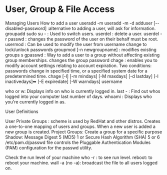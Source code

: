 # User, Group & File Access
Managing Users
How to add a user
useradd -m <user name>
useradd -m -d <path for home directory> <username>
adduser <username> [--disabled-password] :alternative to adding a user, will ask for information.
groupadd <group name>
sudo su - <username> : Used to switch users.
userdel : delete a user. userdel -r <username>
passwd <username>: changes the password of the user on their behalf must be root. usermod : Can be used to modify the user from username change to lock/unlock passwords groupmod [-n newgroupname] <oldgroupname> : modifies existing groups s
gpasswd : Way to add a user to a group without affecting existing group memberships. changes the group password
chage : enables you to modify account settings relating to account expiration. Two conditions: passwords change in specified time, or a specified system date for a predetermined time.
chage [-l] [-m mindays] [-M maxdays] [-d lastday] [-I inactivedays]➥ [-E expiredate] [-W warndays] username


who or w: Displays info on who is currently logged in.
last -<num> : Find out whos logged into your computer last number of days. whoami : Displays who you're currently logged in as.


User Definitions
    
                 
User Private Groups : scheme is used by RedHat and other distros. Creates a one-to-one mapping of users and groups. When a new user is added a new group is created.
Project Groups: Create a group for a specific purpose
Shadow: Message Digest 5 (MD5) $1$ or Secure Hash Algorithm (SHA) $5$ or $6$
/etc/pam.d/passwd file controls the Pluggable Authentication Modules (PAM) configuration for the passwd utility.

Check the run level of your machine
who -r : to see run level.
reboot: to reboot your machine.
wall <file name> -a (no -a): broadcast the file to all users logged on.

